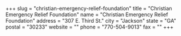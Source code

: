 +++
slug = "christian-emergency-relief-foundation"
title = "Christian Emergency Relief Foundation"
name = "Christian Emergency Relief Foundation"
address = "307 E. Third St."
city = "Jackson"
state = "GA"
postal = "30233"
website = ""
phone = "770-504-9013"
fax = ""
+++
